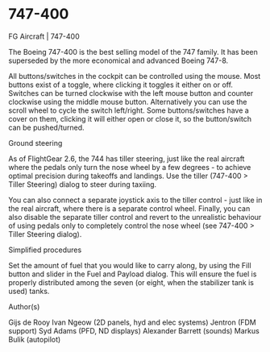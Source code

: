 # 747-400
FG Aircraft | 747-400

The Boeing 747-400 is the best selling model of the 747 family. 
It has been superseded by the more economical and advanced Boeing 747-8.

All buttons/switches in the cockpit can be controlled using the mouse. 
Most buttons exist of a toggle, where clicking it toggles it either on or off. Switches can be turned clockwise with the left mouse button and counter clockwise using the middle mouse button.
Alternatively you can use the scroll wheel to cycle the switch left/right. Some buttons/switches have a cover on them, clicking it will either open or close it, so the button/switch can be pushed/turned.

Ground steering

As of FlightGear 2.6, the 744 has tiller steering, just like the real aircraft where the pedals only turn the nose wheel by a few degrees - to achieve optimal precision during takeoffs and landings. 
Use the tiller (747-400 > Tiller Steering) dialog to steer during taxiing.

You can also connect a separate joystick axis to the tiller control - just like in the real aircraft, where there is a separate control wheel.
Finally, you can also disable the separate tiller control and revert to the unrealistic behaviour of using pedals only to completely control the nose wheel (see 747-400 > Tiller Steering dialog).

Simplified procedures

Set the amount of fuel that you would like to carry along, by using the Fill button and slider in the Fuel and Payload dialog.
This will ensure the fuel is properly distributed among the seven (or eight, when the stabilizer tank is used) tanks.

Author(s)	

Gijs de Rooy
Ivan Ngeow (2D panels, hyd and elec systems)
Jentron (FDM support)
Syd Adams (PFD, ND displays)
Alexander Barrett (sounds)
Markus Bulik (autopilot)

